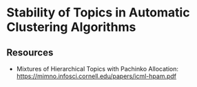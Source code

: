 # Stability of Topics in Automatic Clustering Algorithms


## Resources
* Mixtures of Hierarchical Topics with Pachinko Allocation: https://mimno.infosci.cornell.edu/papers/icml-hpam.pdf
